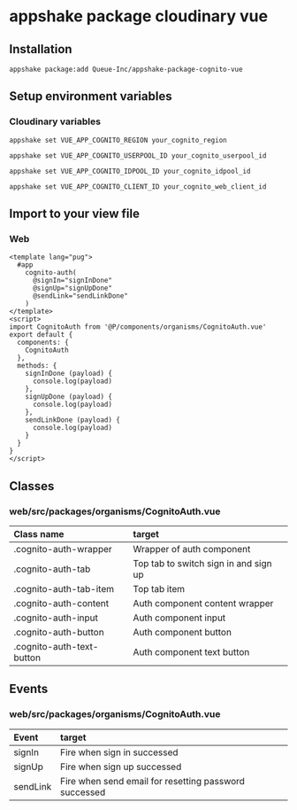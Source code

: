 # appshake package cloudinary vue

## Installation

```
appshake package:add Queue-Inc/appshake-package-cognito-vue
```

## Setup environment variables

### Cloudinary variables

```
appshake set VUE_APP_COGNITO_REGION your_cognito_region
```

```
appshake set VUE_APP_COGNITO_USERPOOL_ID your_cognito_userpool_id
```

```
appshake set VUE_APP_COGNITO_IDPOOL_ID your_cognito_idpool_id
```

```
appshake set VUE_APP_COGNITO_CLIENT_ID your_cognito_web_client_id
```

## Import to your view file

### Web
```App.vue
<template lang="pug">
  #app
    cognito-auth(
      @signIn="signInDone"
      @signUp="signUpDone"
      @sendLink="sendLinkDone"
    )
</template>
<script>
import CognitoAuth from '@P/components/organisms/CognitoAuth.vue'
export default {
  components: {
    CognitoAuth
  },
  methods: {
    signInDone (payload) {
      console.log(payload)
    },
    signUpDone (payload) {
      console.log(payload)
    },
    sendLinkDone (payload) {
      console.log(payload)
    }
  }
}
</script>
```

## Classes

### web/src/packages/organisms/CognitoAuth.vue

| Class name | target |
| :--- | :--- |
| .cognito-auth-wrapper | Wrapper of auth component |
| .cognito-auth-tab | Top tab to switch sign in and sign up |
| .cognito-auth-tab-item | Top tab item |
| .cognito-auth-content | Auth component content wrapper |
| .cognito-auth-input | Auth component input |
| .cognito-auth-button | Auth component button |
| .cognito-auth-text-button | Auth component text button |


## Events

### web/src/packages/organisms/CognitoAuth.vue

| Event | target |
| :--- | :--- |
| signIn | Fire when sign in successed |
| signUp | Fire when sign up successed |
| sendLink | Fire when send email for resetting password successed |